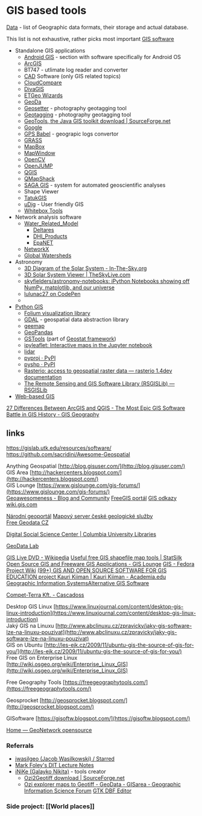 # GIS based tools

[Data](Data/Data.md) -  list of Geographic data formats, their storage and actual database.

This list is not exhaustive, rather picks most important [GIS software](https://en.wikipedia.org/wiki/Geographic_information_system_software)

- Standalone GIS applications
	- [Android GIS](Android/AndroidGIS.md) - section with software specifically for Android OS
	- [ArcGIS](ArcGIS/ArcGIS.md)
	- BT747 - utlimate log reader and converter
	- [CAD](CAD.md) Software (only GIS related topics)
	- [CloudCompare](CloudCompare/CloudCompare.md)
	- [DivaGIS](DivaGIS/DivaGIS.md)
	- [ETGeo Wizards](ETGeo/ETGeoWizards.md)
	- [GeoDa](GeoDa/GeoDa.md)
	- [Geosetter](Geosetter.md) - photography geotagging tool
	- [Geotagging](https://github.com/jmlich/geotagging) - photography geotagging tool
	- [GeoTools, the Java GIS toolkit download | SourceForge.net](https://sourceforge.net/projects/geotools/?source=directory)
	- [Google](Google/Google.md)
	- [GPS Babel](https://www.gpsbabel.org/download.html) - geograpic logs convertor
	- [GRASS](GRASS/GRASS.md)
	- [MapBox](MapBox/MapBox.md)
	- [MapWindow](https://www.mapwindow.org/)
	- [OpenCV](https://opencv.org/)
	- [OpenJUMP](OpenJUMP.md)
	- [QGIS](QGIS/QGIS.md)
	- [QMapShack](QMapShack.md)
	- [SAGA GIS](https://saga-gis.sourceforge.io/en/index.html) - system for automated geoscientific analyses
	- Shape Viewer
	- [TatukGIS](https://www.tatukgis.com/Home.aspx)
	- [uDig](http://udig.refractions.net/) - User friendly GIS
	- [Whitebox Tools](https://jblindsay.github.io/ghrg/software.shtml)
- Network analysis software
	- [Water_Related_Model](Network/Water_Related_Model.md)
		- [Deltares](Network/Deltares.md)
		- [DHI_Products](Network/DHI_Products.md)
		- [EpaNET](Netwrok/EpaNET.md)
	- [NetworkX](Network/NetworkX.md)
	- [Global Watersheds](https://mghydro.com/watersheds/)
- Astronomy
	- [3D Diagram of the Solar System - In-The-Sky.org](https://in-the-sky.org/solarsystem.php)
	- [3D Solar System Viewer | TheSkyLive.com](https://theskylive.com/3dsolarsystem)
	- [skyfielders/astronomy-notebooks: iPython Notebooks showing off NumPy, matplotlib, and our universe](https://github.com/skyfielders/astronomy-notebooks)
	- [lulunac27 on CodePen](https://codepen.io/lulunac27/pens/popular)
	- 
- [Python GIS](PythonGIS.md)
	- [Folium visualization library](https://python-visualization.github.io/folium/quickstart.html)
	- [GDAL](GDAL.md) - geospatial data abstraction library
	- [geemap](https://geemap.org/)
	- [GeoPandas](https://geopandas.org/en/stable/)
	- [GSTools](https://github.com/GeoStat-Framework/GSTools) (part of [Geostat framework](https://geostat-framework.org/))
	- [ipyleaflet: Interactive maps in the Jupyter notebook](https://ipyleaflet.readthedocs.io/en/latest/)
	- [lidar](https://lidar.gishub.org/)
	- [pyproj · PyPI](https://pypi.org/project/pyproj/)
	- [pyshp · PyPI](https://pypi.org/project/pyshp/)
	- [Rasterio: access to geospatial raster data — rasterio 1.4dev documentation](https://rasterio.readthedocs.io/en/latest/index.html)
	- [The Remote Sensing and GIS Software Library (RSGISLib) — RSGISLib](http://rsgislib.org/)
- [Web-based GIS](Web-based/WebGIS.md)

[27 Differences Between ArcGIS and QGIS - The Most Epic GIS Software Battle in GIS History - GIS Geography](https://gisgeography.com/qgis-arcgis-differences/)

## links

https://gislab.utk.edu/resources/software/
https://github.com/sacridini/Awesome-Geospatial

Anything Geospatial [http://blog.gisuser.com/](http://blog.gisuser.com/)  
GIS Area [http://hackercenters.blogspot.com/](http://hackercenters.blogspot.com/)  
GIS Lounge [https://www.gislounge.com/gis-forums/](https://www.gislounge.com/gis-forums/)  
[Geoawesomeness - Blog and Community](https://geoawesomeness.com/)
[FreeGIS portál](http://freegis.fsv.cvut.cz/gwiki/Port%C3%A1l_FreeGIS)
[GIS odkazy](https://oozp.upce.cz/gis4/GIS-odkazy.html)
[wiki.gis.com](http://wiki.gis.com/wiki/index.php/Main_Page)

[Národní geoportál](https://geoportal.gov.cz/web/guest/home)
[Mapový server české geologické služby](http://www.geology.cz/extranet/mapy/mapy-online/mapove-aplikace)  
[Free Geodata CZ](http://freegis.fsv.cvut.cz/gwiki/FreeGeoDataCZ)  

[Digital Social Science Center | Columbia University Libraries](https://library.columbia.edu/libraries/dssc.html)

[GeoData Lab](https://geodacenter.github.io/data-and-lab//)  

[GIS Live DVD - Wikipedia](https://en.wikipedia.org/wiki/GIS_Live_DVD)
[Useful free GIS shapefile map tools | StatSilk](http://www.statsilk.com/maps/useful-free-gis-shapefile-map-tools)
[Open Source GIS and Freeware GIS Applications - GIS Lounge](https://www.gislounge.com/open-source-gis-applications/)
[GIS - Fedora Project Wiki](https://fedoraproject.org/wiki/GIS)
[(99+) GIS AND OPEN SOURCE SOFTWARE FOR GIS EDUCATION project Kauri Kiiman | Kauri Kiiman - Academia.edu](https://www.academia.edu/7144689/GIS_AND_OPEN_SOURCE_SOFTWARE_FOR_GIS_EDUCATION_project_Kauri_Kiiman)
[Geographic Information SystemsAlternative GIS Software](https://dit.markfoley.info/GIS/FOSS4G.html)
  
[Compet-Terra Kft. - Cascadoss](http://cascadoss.competterra.com/cascadoss.php?home_en)
  
Desktop GIS Linux [https://www.linuxjournal.com/content/desktop-gis-linux-introduction](https://www.linuxjournal.com/content/desktop-gis-linux-introduction)  
Jaký GIS na Linuxu [http://www.abclinuxu.cz/zpravicky/jaky-gis-software-lze-na-linuxu-pouzivat](http://www.abclinuxu.cz/zpravicky/jaky-gis-software-lze-na-linuxu-pouzivat)  
GIS on Ubuntu [http://les-ejk.cz/2009/11/ubuntu-gis-the-source-of-gis-for-you/](http://les-ejk.cz/2009/11/ubuntu-gis-the-source-of-gis-for-you/)  
Free GIS on Enterprise Linux [http://wiki.osgeo.org/wiki/Enterprise_Linux_GIS](http://wiki.osgeo.org/wiki/Enterprise_Linux_GIS)  

Free Geography Tools [https://freegeographytools.com/](https://freegeographytools.com/)  

Geosprocket [http://geosprocket.blogspot.com/](http://geosprocket.blogspot.com/)  

GISoftware [https://gisoftw.blogspot.com/](https://gisoftw.blogspot.com/)  
  
[Home — GeoNetwork opensource](https://geonetwork-opensource.org/)
  

### Referrals

- [jwasilgeo (Jacob Wasilkowski) / Starred](https://github.com/jwasilgeo?tab=stars)
- [Mark Foley's DIT Lecture Notes](https://dit.markfoley.info/GIS/)
- [iNiKe (Galayko Nikita)](https://github.com/iNiKe) - tools creator
	- [Ozi2Geotiff download | SourceForge.net](https://sourceforge.net/projects/ozi2geotiff/)
	- [Ozi explorer maps to Geotiff - GeoData - GISarea - Geographic Information Science Forum](https://www.gisarea.com/forums/topic/1086-ozi-explorer-maps-to-geotiff/)
[GTK DBF Editor](http://sdteffen.de/gtkdbfeditor/)

### Side project: [[World places]]

